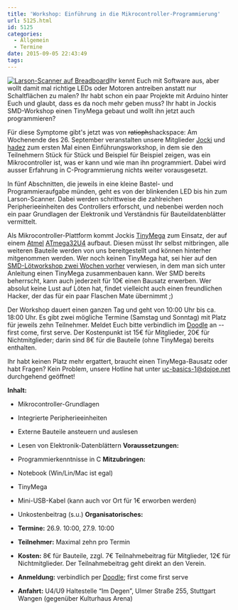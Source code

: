 ```yaml
---
title: 'Workshop: Einführung in die Mikrocontroller-Programmierung'
url: 5125.html
id: 5125
categories:
  - Allgemein
  - Termine
date: 2015-09-05 22:43:49
tags:
---
```


[![Larson-Scanner auf Breadboard](https://blog.shackspace.de/wp-content/uploads/2015/09/uc-basics-symbolbild.jpg)](https://www.youtube.com/watch?v=AJ2u56S6XWY)Ihr kennt Euch mit Software aus, aber wollt damit mal richtige LEDs oder Motoren antreiben anstatt nur Schaltflächen zu malen?
Ihr habt schon ein paar Projekte mit Arduino hinter Euch und glaubt, dass es da noch mehr geben muss?
Ihr habt in Jockis SMD-Workshop einen TinyMega gebaut und wollt ihn jetzt auch programmieren?

Für diese Symptome gibt's jetzt was von <del>ratioph</del>shackspace: Am Wochenende des 26\. September veranstalten unsere Mitglieder [Jocki](https://twitter.com/dop3j0e) und [hadez](https://twitter.com/hdznrrd) zum ersten Mal einen Einführungsworkshop, in dem sie den Teilnehmern Stück für Stück und Beispiel für Beispiel zeigen, was ein Mikrocontroller ist, was er kann und wie man ihn programmiert. Dabei wird ausser Erfahrung in C-Programmierung nichts weiter vorausgesetzt.

<!--more-->

In fünf Abschnitten, die jeweils in eine kleine Bastel- und Programmieraufgabe münden, geht es von der blinkenden LED bis hin zum Larson-Scanner. Dabei werden schrittweise die zahlreichen Peripherieeinheiten des Controllers erforscht, und nebenbei werden noch ein paar Grundlagen der Elektronik und Verständnis für Bauteildatenblätter vermittelt.

Als Mikrocontroller-Plattform kommt Jockis [TinyMega](https://blog.shackspace.de/wiki/doku.php?id=project:tinymega) zum Einsatz, der auf einem [Atmel](http://www.atmel.com/) [ATmega32U4](http://www.atmel.com/devices/ATMEGA32U4.aspx) aufbaut. Diesen müsst Ihr selbst mitbringen, alle weiteren Bauteile werden von uns bereitgestellt und können hinterher mitgenommen werden. Wer noch keinen TinyMega hat, sei hier auf den [SMD-Lötworkshop zwei Wochen vorher](https://blog.shackspace.de/?p=5120) verwiesen, in dem man sich unter Anleitung einen TinyMega zusammenbauen kann. Wer SMD bereits beherrscht, kann auch jederzeit für 10€ einen Bausatz erwerben. Wer absolut keine Lust auf Löten hat, findet vielleicht auch einen freundlichen Hacker, der das für ein paar Flaschen Mate übernimmt ;)

Der Workshop dauert einen ganzen Tag und geht von 10:00 Uhr bis ca. 18:00 Uhr. Es gibt zwei mögliche Termine (Samstag und Sonntag) mit Platz für jeweils zehn Teilnehmer. Meldet Euch bitte verbindlich im [Doodle](http://doodle.com/poll/9rpz6v9kb5ymiuv9) an -- first come, first serve. Der Kostenpunkt ist 15€ für Mitglieder, 20€ für Nichtmitglieder; darin sind 8€ für die Bauteile (ohne TinyMega) bereits enthalten.

Ihr habt keinen Platz mehr ergattert, braucht einen TinyMega-Bausatz oder habt Fragen? Kein Problem, unsere Hotline hat unter [uc-basics-1@dojoe.net](mailto:uc-basics-1@dojoe.net) durchgehend geöffnet!

**Inhalt:**

*   Mikrocontroller-Grundlagen
*   Integrierte Peripherieeinheiten
*   Externe Bauteile ansteuern und auslesen
*   Lesen von Elektronik-Datenblättern
**Voraussetzungen:**

*   Programmierkenntnisse in C
**Mitzubringen:**

*   Notebook (Win/Lin/Mac ist egal)
*   TinyMega
*   Mini-USB-Kabel (kann auch vor Ort für 1€ erworben werden)
*   Unkostenbeitrag (s.u.)
**Organisatorisches:**

*   **Termine:** 26.9\. 10:00, 27.9\. 10:00
*   **Teilnehmer:** Maximal zehn pro Termin
*   **Kosten:** 8€ für Bauteile, zzgl. 7€ Teilnahmebeitrag für Mitglieder, 12€ für Nichtmitglieder. Der Teilnahmebeitrag geht direkt an den Verein.
*   **Anmeldung:** verbindlich per [Doodle](http://doodle.com/poll/9rpz6v9kb5ymiuv9); first come first serve
*   **Anfahrt:** U4/U9 Haltestelle “Im Degen”, Ulmer Straße 255, Stuttgart Wangen (gegenüber Kulturhaus Arena)